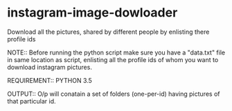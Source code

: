 # instagram-image-dowloader
Download all the pictures, shared by different people by enlisting there profile ids 




NOTE::
Before running the python script make sure you have a "data.txt" file in same location as script, enlisting all the profile ids of whom you want to download instagram pictures.





REQUIREMENT::
PYTHON 3.5







OUTPUT::
O/p will conatain a set of folders (one-per-id) having pictures of that particular id.

